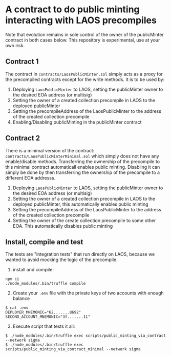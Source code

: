 # A contract to do public minting interacting with LAOS precompiles

Note that evolution remains in sole control of the owner of the publicMinter contract in both cases below.
This repository is experimental, use at your own risk.

## Contract 1

The contract in `contracts/LaosPublicMinter.sol` simply acts as a proxy for the precompiled contracts except
for the write methods. It is to be used by:

1. Deploying `LaosPublicMinter` to LAOS, setting the publicMinter owner to the desired EOA address (or multisig)
2. Setting the owner of a created collection precompile in LAOS to the deployed publicMinter
3. Setting the precompileAddress of the LaosPublicMinter to the address of the created collection precompile
4. Enabling/Disabling publicMinting in the publicMinter contract


## Contract 2

There is a minimal version of the contract: `contracts/LaosPublicMinterMinimal.sol` which simply does not
have any enable/disable methods. Transferring the ownership of the precompile to this minimal contract
automaticall enables public minting. Disabling it can simply be done by then transferring the ownership
of the precompile to a different EOA addresss.

1. Deploying `LaosPublicMinter` to LAOS, setting the publicMinter owner to the desired EOA address (or multisig)
2. Setting the owner of a created collection precompile in LAOS to the deployed publicMinter, this automatically enables public minting
3. Setting the precompileAddress of the LaosPublicMinter to the address of the created collection precompile
4. Setting the owner of the create collection precompile to some other EOA. This automatically disables public minting


## Install, compile and test

The tests are "integration tests" that run directly on LAOS, because we wanted to avoid mocking the logic of the precompile.

1. install and compile:
```shell
npm ci
./node_modules/.bin/truffle compile
```

2. Create your `.env` file with the private keys of two accounts with enough balance

```shell
$ cat .env
DEPLOYER_MNEMONIC="62.......8692"
SECOND_ACCOUNT_MNEMONIC="3f.......11"
```

3. Execute script that tests it all:
```shell
$ ./node_modules/.bin/truffle exec scripts/public_minting_via_contract --network sigma
$ ./node_modules/.bin/truffle exec scripts/public_minting_via_contract_minimal --network sigma
```

